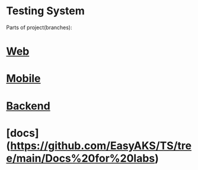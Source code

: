 # Testing System
Parts of project(branches):
# [Web](https://github.com/EasyAKS/TS/tree/Front-Vlad)
# [Mobile](https://github.com/EasyAKS/TS/tree/Android-Denis)
# [Backend](https://github.com/EasyAKS/TS/tree/Back-Ivan)

# [docs] (https://github.com/EasyAKS/TS/tree/main/Docs%20for%20labs)
